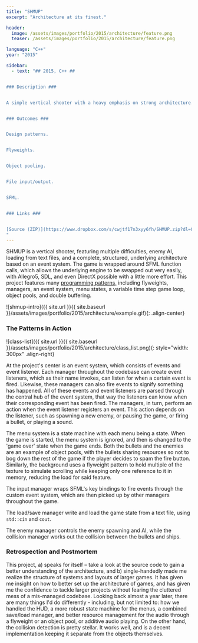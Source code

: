 ```yaml
---
title: "SHMUP"
excerpt: "Architecture at its finest."

header:
  image: /assets/images/portfolio/2015/architecture/feature.png
  teaser: /assets/images/portfolio/2015/architecture/feature.png

language: "C++"
year: "2015"

sidebar:
  - text: "## 2015, C++ ##


### Description ###


A simple vertical shooter with a heavy emphasis on strong architecture.


### Outcomes ###


Design patterns.


Flyweights.


Object pooling.


File input/output.


SFML.


### Links ###


[Source (ZIP)](https://www.dropbox.com/s/cwjtf17n3xyy6fh/SHMUP.zip?dl=0){: .btn}
"
---
```


SHMUP is a vertical shooter, featuring multiple difficulties, enemy AI, loading from text files, and a complete, structured, underlying architecture based on an event system. The game is wrapped around SFML function calls, which allows the underlying engine to be swapped out very easily, with Allegro5, SDL, and even DirectX possible with a little more effort. This project features many [programming patterns,](http://gameprogrammingpatterns.com/contents.htm) including flyweights, managers, an event system, menu states, a variable time step game loop, object pools, and double buffering.

![shmup-intro]({{ site.url }}{{ site.baseurl }}/assets/images/portfolio/2015/architecture/example.gif){: .align-center}

### The Patterns in Action

![class-list]({{ site.url }}{{ site.baseurl }}/assets/images/portfolio/2015/architecture/class_list.png){: style="width: 300px" .align-right}

At the project's center is an event system, which consists of events and event listener. Each manager throughout the codebase can create event listeners, which as their name invokes, can listen for when a certain event is fired. Likewise, these managers can also fire events to signify something has happened. All of these events and event listeners are parsed through the central hub of the event system, that way the listeners can know when their corresponding event has been fired. The managers, in turn, perform an action when the event listener registers an event. This action depends on the listener, such as spawning a new enemy, or pausing the game, or firing a bullet, or playing a sound.

The menu system is a state machine with each menu being a state. When the game is started, the menu system is ignored, and then is changed to the 'game over' state when the game ends. Both the bullets and the enemies are an example of object pools, with the bullets sharing resources so not to bog down the rest of the game if the player decides to spam the fire button. Similarly, the background uses a flyweight pattern to hold multiple of the texture to simulate scrolling while keeping only one reference to it in memory, reducing the load for said feature.

The input manager wraps SFML's key bindings to fire events through the custom event system, which are then picked up by other managers throughout the game.

The load/save manager write and load the game state from a text file, using `std::cin` and `cout`.

The enemy manager controls the enemy spawning and AI, while the collision manager works out the collision between the bullets and ships.
 
### Retrospection and Postmortem

This project, a) speaks for itself – take a look at the source code to gain a better understanding of the architecture, and b) single-handedly made me realize the structure of systems and layouts of larger games. It has given me insight on how to better set up the architecture of games, and has given me the confidence to tackle larger projects without fearing the cluttered mess of a mis-managed codebase. Looking back almost a year later, there are many things I'd do differently - including, but not limited to: how we handled the HUD, a more robust state machine for the menus, a combined save/load manager, and better resource management for the audio through a flyweight or an object pool, or additive audio playing. On the other hand, the collision detection is pretty stellar. It works well, and is a decent implementation keeping it separate from the objects themselves.
